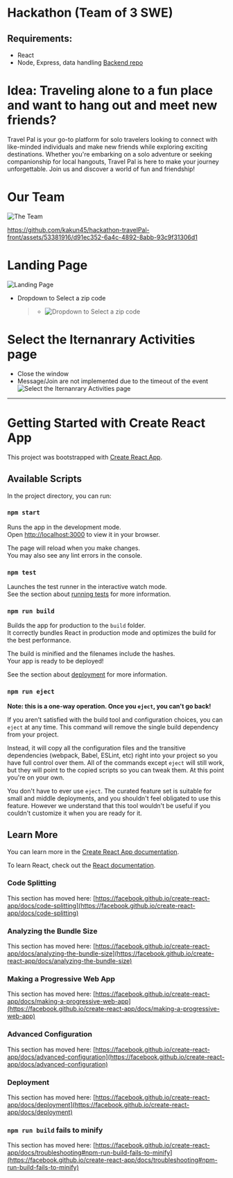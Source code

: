 # Hackathon (Team of 3 SWE)
## Requirements: 
- React 
- Node, Express, data handling [Backend repo](https://github.com/kakun45/hackathon-travelPal-Back)
  
# Idea: Traveling alone to a fun place and want to hang out and meet new friends?
Travel Pal is your go-to platform for solo travelers looking to connect with like-minded individuals and make new friends while exploring exciting destinations. Whether you're embarking on a solo adventure or seeking companionship for local hangouts, Travel Pal is here to make your journey unforgettable. Join us and discover a world of fun and friendship!
# Our Team
![The Team](https://github.com/kakun45/hackathon-travelPal-front/assets/53381916/9d1cdddc-8de7-4f06-93bf-e74445f5db5c)

https://github.com/kakun45/hackathon-travelPal-front/assets/53381916/d91ec352-6a4c-4892-8abb-93c9f31306d1


# Landing Page
![Landing Page](https://github.com/kakun45/hackathon-travelPal-front/assets/53381916/5cc47bdc-48f6-455a-bb35-12aea331c0e2)

- Dropdown to Select a zip code

   > -  ![Dropdown to Select a zip code](https://github.com/kakun45/hackathon-travelPal-front/assets/53381916/45def78d-c9a9-4fec-a329-fa235b863cf9)

# Select the Iternanrary Activities page 
- Close the window 
- Message/Join are not implemented due to the timeout of the event
![Select the Iternanrary Activities page](https://github.com/kakun45/hackathon-travelPal-front/assets/53381916/f6b454ef-97bf-48d4-8dc4-fb5f4b885d34)
____
# Getting Started with Create React App
This project was bootstrapped with [Create React App](https://github.com/facebook/create-react-app).

## Available Scripts

In the project directory, you can run:

### `npm start`

Runs the app in the development mode.\
Open [http://localhost:3000](http://localhost:3000) to view it in your browser.

The page will reload when you make changes.\
You may also see any lint errors in the console.

### `npm test`

Launches the test runner in the interactive watch mode.\
See the section about [running tests](https://facebook.github.io/create-react-app/docs/running-tests) for more information.

### `npm run build`

Builds the app for production to the `build` folder.\
It correctly bundles React in production mode and optimizes the build for the best performance.

The build is minified and the filenames include the hashes.\
Your app is ready to be deployed!

See the section about [deployment](https://facebook.github.io/create-react-app/docs/deployment) for more information.

### `npm run eject`

**Note: this is a one-way operation. Once you `eject`, you can't go back!**

If you aren't satisfied with the build tool and configuration choices, you can `eject` at any time. This command will remove the single build dependency from your project.

Instead, it will copy all the configuration files and the transitive dependencies (webpack, Babel, ESLint, etc) right into your project so you have full control over them. All of the commands except `eject` will still work, but they will point to the copied scripts so you can tweak them. At this point you're on your own.

You don't have to ever use `eject`. The curated feature set is suitable for small and middle deployments, and you shouldn't feel obligated to use this feature. However we understand that this tool wouldn't be useful if you couldn't customize it when you are ready for it.

## Learn More

You can learn more in the [Create React App documentation](https://facebook.github.io/create-react-app/docs/getting-started).

To learn React, check out the [React documentation](https://reactjs.org/).

### Code Splitting

This section has moved here: [https://facebook.github.io/create-react-app/docs/code-splitting](https://facebook.github.io/create-react-app/docs/code-splitting)

### Analyzing the Bundle Size

This section has moved here: [https://facebook.github.io/create-react-app/docs/analyzing-the-bundle-size](https://facebook.github.io/create-react-app/docs/analyzing-the-bundle-size)

### Making a Progressive Web App

This section has moved here: [https://facebook.github.io/create-react-app/docs/making-a-progressive-web-app](https://facebook.github.io/create-react-app/docs/making-a-progressive-web-app)

### Advanced Configuration

This section has moved here: [https://facebook.github.io/create-react-app/docs/advanced-configuration](https://facebook.github.io/create-react-app/docs/advanced-configuration)

### Deployment

This section has moved here: [https://facebook.github.io/create-react-app/docs/deployment](https://facebook.github.io/create-react-app/docs/deployment)

### `npm run build` fails to minify

This section has moved here: [https://facebook.github.io/create-react-app/docs/troubleshooting#npm-run-build-fails-to-minify](https://facebook.github.io/create-react-app/docs/troubleshooting#npm-run-build-fails-to-minify)
